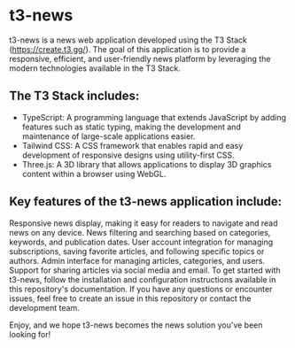 # t3-news

t3-news is a news web application developed using the T3 Stack (https://create.t3.gg/). The goal of this application is to provide a responsive, efficient, and user-friendly news platform by leveraging the modern technologies available in the T3 Stack.

## The T3 Stack includes:

- TypeScript: A programming language that extends JavaScript by adding features such as static typing, making the development and maintenance of large-scale applications easier.
- Tailwind CSS: A CSS framework that enables rapid and easy development of responsive designs using utility-first CSS.
- Three.js: A 3D library that allows applications to display 3D graphics content within a browser using WebGL.

## Key features of the t3-news application include:

Responsive news display, making it easy for readers to navigate and read news on any device.
News filtering and searching based on categories, keywords, and publication dates.
User account integration for managing subscriptions, saving favorite articles, and following specific topics or authors.
Admin interface for managing articles, categories, and users.
Support for sharing articles via social media and email.
To get started with t3-news, follow the installation and configuration instructions available in this repository's documentation. If you have any questions or encounter issues, feel free to create an issue in this repository or contact the development team.

Enjoy, and we hope t3-news becomes the news solution you've been looking for!